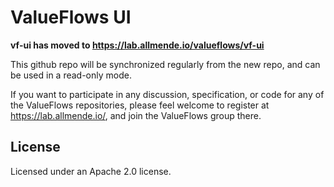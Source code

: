 # ValueFlows UI

**vf-ui has moved to https://lab.allmende.io/valueflows/vf-ui**

This github repo will be synchronized regularly from the new repo, and can be used in a read-only mode.

If you want to participate in any discussion, specification, or code for any of the ValueFlows repositories, please feel welcome to register at https://lab.allmende.io/, and join the ValueFlows group there. 

## License

Licensed under an Apache 2.0 license.
